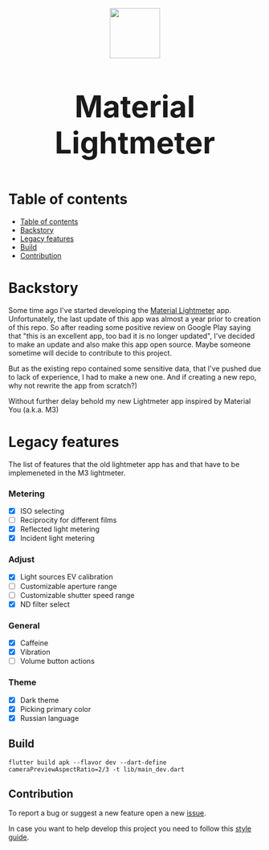 <p align="center">
  <img src="assets/launcher_icon_circle.png" width="100" height="100">
</p>
<p align="center", style="font-size:60px;">
  <b>Material Lightmeter</b>
</p>

# Table of contents

- [Table of contents](#table-of-contents)
- [Backstory](#backstory)
- [Legacy features](#legacy-features)
- [Build](#build)
- [Contribution](#contribution)

# Backstory

Some time ago I've started developing the [Material Lightmeter](https://play.google.com/store/apps/details?id=com.vodemn.lightmeter&hl=en&gl=US) app. Unfortunately, the last update of this app was almost a year prior to creation of this repo. So after reading some positive review on Google Play saying that "this is an excellent app, too bad it is no longer updated", I've decided to make an update and also make this app open source. Maybe someone sometime will decide to contribute to this project.

But as the existing repo contained some sensitive data, that I've pushed due to lack of experience, I had to make a new one. And if creating a new repo, why not rewrite the app from scratch?)

Without further delay behold my new Lightmeter app inspired by Material You (a.k.a. M3)

# Legacy features

The list of features that the old lightmeter app has and that have to be implemeneted in the M3 lightmeter.

### Metering
- [x] ISO selecting
- [ ] Reciprocity for different films
- [x] Reflected light metering
- [x] Incident light metering

### Adjust
- [x] Light sources EV calibration
- [ ] Customizable aperture range
- [ ] Customizable shutter speed range
- [x] ND filter select

### General
- [x] Caffeine
- [x] Vibration
- [ ] Volume button actions

### Theme
- [x] Dark theme
- [x] Picking primary color
- [x] Russian language

## Build

```
flutter build apk --flavor dev --dart-define cameraPreviewAspectRatio=2/3 -t lib/main_dev.dart
```

## Contribution

To report a bug or suggest a new feature open a new [issue](https://github.com/vodemn/m3_lightmeter/issues).

In case you want to help develop this project you need to follow this [style guide](doc/style_guide.md).
